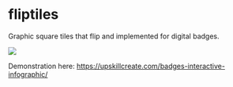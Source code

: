 # fliptiles
Graphic square tiles that flip and implemented for digital badges. 

<img src="https://upskillcreate.com/wp-content/uploads/2020/02/interactive-badges.jpg">

Demonstration here: https://upskillcreate.com/badges-interactive-infographic/
